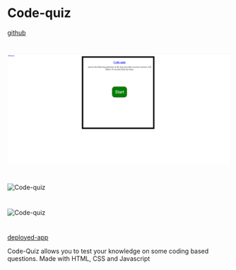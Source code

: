 # Code-quiz
[github](https://github.com/Nparson88/Code-quiz)
#
![Code-quiz](./screencap.png)
#
![Code-quiz](./quizImg3.png)
#
![Code-quiz](./quizImg2.png)
#
[deployed-app](https://nparson88.github.io/Code-Quiz/)

Code-Quiz allows you to test your knowledge on some coding based questions. Made with HTML, CSS and Javascript
